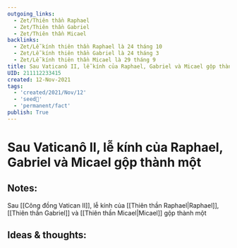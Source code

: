 ```yaml
---
outgoing_links:
  - Zet/Thiên thần Raphael
  - Zet/Thiên thần Gabriel
  - Zet/Thiên thần Micael
backlinks:
  - Zet/Lễ kính thiên thần Raphael là 24 tháng 10
  - Zet/Lễ kính thiên thần Gabriel là 24 tháng 3
  - Zet/Lễ kính thiên thần Micael là 29 tháng 9
title: Sau Vaticanô II, lễ kính của Raphael, Gabriel và Micael gộp thành một
UID: 211112233415
created: 12-Nov-2021
tags:
  - 'created/2021/Nov/12'
  - 'seed🥜'
  - 'permanent/fact'
publish: True
---
```

# Sau Vaticanô II, lễ kính của Raphael, Gabriel và Micael gộp thành một

## Notes:
Sau [[Công đồng Vatican II]], lễ kính của [[Thiên thần Raphael|Raphael]], [[Thiên thần Gabriel]] và [[Thiên thần Micael|Micael]] gộp thành một

## Ideas & thoughts:


